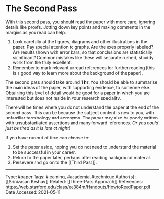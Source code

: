 # The Second Pass
With this second pass, you should read the paper with more care, ignoring details like proofs. Jotting down key points and making comments in the margins as you read can help.

1. Look carefully at the figures, diagrams and other illustrations in the paper. Pay special attention to graphs. Are the axes properly labelled? Are results shown with error bars, so that conclusions are statistically significant? Common mistakes like these will separate rushed, shoddy work from the truly excellent.
2. Remember to mark relevant unread references for further reading (this is a good way to learn more about the background of the paper).

The second pass should take around **1 hr**. You should be able to summarise the main ideas of the paper, with supporting evidence, to someone else. Obtaining this level of detail would be good for a paper in which you are interested but does not reside in your research speciality.

There will be times where you do not understand the paper at the end of the second pass. This can be because the subject content is new to you, with unfamiliar terminology and acronyms. The paper may also be poorly written with unsubstantiated assertions and many forward references. *Or you could just be tired as it is late at night*!

If you have run out of time can choose to:
1. Set the paper aside, hoping you do not need to understand the material to be successful in your career.
2. Return to the paper later, perhaps after reading background material.
3. Persevere and go on to the [[Third Pass]].

---
Type:
#paper
Tags:
#learning, #academia, #technique
Author(s):
[[Srinivasan Keshav]]
Related:
[[Three-Pass Approach]]
References:
https://web.stanford.edu/class/ee384m/Handouts/HowtoReadPaper.pdf
Date Accessed:
2021-05-11
